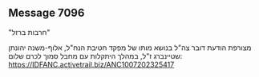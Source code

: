 ## Message 7096

"חרבות ברזל"

מצורפת הודעת דובר צה"ל בנושא מותו של מפקד חטיבת הנח"ל, אלוף-משנה יהונתן שטיינברג ז"ל, במהלך היתקלות עם מחבל סמוך לכרם שלום: https://IDFANC.activetrail.biz/ANC1007202325417

